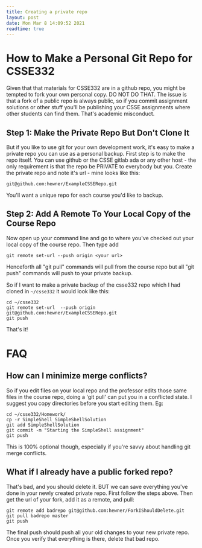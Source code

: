 ```yaml
---
title: Creating a private repo
layout: post
date: Mon Mar 8 14:09:52 2021
readtime: true
---
```


# How to Make a Personal Git Repo for CSSE332

Given that that materials for CSSE332 are in a github repo, you might
be tempted to fork your own personal copy.  DO NOT DO THAT.  The issue
is that a fork of a public repo is always public, so if you commit
assignment solutions or other stuff you'll be publishing your CSSE
assignments where other students can find them.  That's academic
misconduct.

## Step 1: Make the Private Repo But Don't Clone It

But if you like to use git for your own development work, it's easy to
make a private repo you can use as a personal backup.  First step is
to make the repo itself.  You can use github or the CSSE gitlab ada or any
other host - the only requirement is that the repo be PRIVATE to
everybody but you.  Create the private repo and note it's url - mine
looks like this:

    git@github.com:hewner/ExampleCSSERepo.git

You'll want a unique repo for each course you'd like to backup.

## Step 2: Add A Remote To Your Local Copy of the Course Repo

Now open up your command line and go to where you've checked out your
local copy of the course repo.  Then type add 

    git remote set-url --push origin <your url>

Henceforth all "git pull" commands will pull from the course repo but
all "git push" commands will push to your private backup.

So if I want to make a private backup of the csse332 repo which I had
cloned in `~/csse332` it would look like this:

    cd ~/csse332
    git remote set-url  --push origin git@github.com:hewner/ExampleCSSERepo.git
    git push

That's it!

# FAQ

## How can I minimize merge conflicts?

So if you edit files on your local repo and the professor edits those
same files in the course repo, doing a 'git pull' can put you in a
conflicted state.  I suggest you copy directories before you start
editing them.  Eg:

    cd ~/csse332/Homework/
    cp -r SimpleShell SimpleShellSolution
    git add SimpleShellSolution
    git commit -m "Starting the SimpleShell assignment"
    git push
   
This is 100% optional though, especially if you're savvy about
handling git merge conflicts.

## What if I already have a public forked repo?

That's bad, and you should delete it.  BUT we can save everything
you've done in your newly created private repo.  First follow the
steps above.  Then get the url of your fork, add it as a remote, and
pull:

    git remote add badrepo git@github.com:hewner/ForkIShouldDelete.git
    git pull badrepo master
    git push
    
The final push should push all your old changes to your new private
repo.  Once you verify that everything is there, delete that bad repo.

